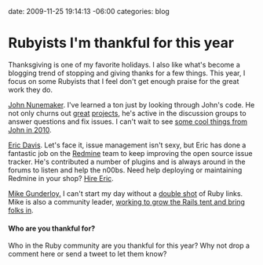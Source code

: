 date: 2009-11-25 19:14:13 -06:00
categories: blog

# Rubyists I'm thankful for this year
Thanksgiving is one of my favorite holidays. I also like what's become a blogging trend of stopping and giving thanks for a few things. This year, I focus on some Rubyists that I feel don't get enough praise for the great work they do.
<!--more-->

<a href="http://twitter.com/jnunemaker">John Nunemaker</a>. I've learned a ton just by looking through John's code. He not only churns out <a href="http://github.com/jnunemaker/twitter">great</a> <a href="http://github.com/jnunemaker/mongomapper">projects</a>, he's active in the discussion groups to answer questions and fix issues. I can't wait to see <a href="http://get.harmonyapp.com/">some cool things from John in 2010</a>.

<a href="http://twitter.com/edavis10">Eric Davis</a>. Let's face it, issue management isn't sexy, but Eric has done a fantastic job on the <a href="http://redmine.org">Redmine</a> team to keep improving the open source issue tracker. He's contributed a number of plugins and is always around in the forums to listen and help the n00bs. Need help deploying or maintaining Redmine in your shop? <a href="http://theadmin.org/">Hire Eric</a>.

<a href="http://twitter.com/mikeg1">Mike Gunderloy.</a> I can't start my day without a <a href="http://afreshcup.com">double shot</a> of Ruby links. Mike is also a community leader, <a href="http://railsbridge.org/">working to grow the Rails tent and bring folks in</a>. 

<h4>Who are you thankful for?</h4>

Who in the Ruby community are you thankful for this year? Why not drop a comment here or send a tweet to let them know?


